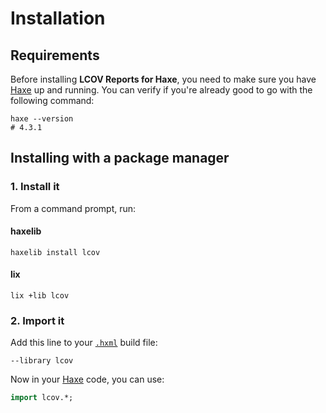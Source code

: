 # Installation

## Requirements
Before installing **LCOV Reports for Haxe**, you need to make sure you have [Haxe](https://haxe.org) up and running.
You can verify if you're already good to go with the following command:

```shell
haxe --version
# 4.3.1
```

## Installing with a package manager

### 1. Install it
From a command prompt, run:

<!-- tabs:start -->

#### **haxelib**

```shell
haxelib install lcov
```

#### **lix**

```shell
lix +lib lcov
```

<!-- tabs:end -->

### 2. Import it
Add this line to your [`.hxml`](https://haxe.org/manual/compiler-usage-hxml.html) build file:

```hxml
--library lcov
```

Now in your [Haxe](https://haxe.org) code, you can use:

```haxe
import lcov.*;
```
